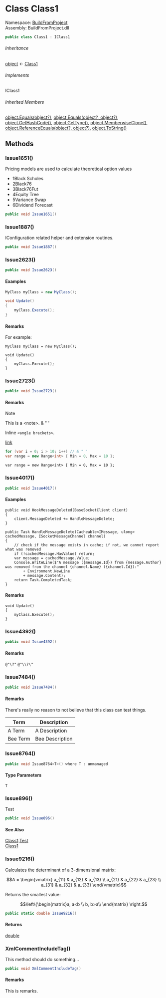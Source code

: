 ﻿# Class Class1

Namespace: [BuildFromProject](BuildFromProject.md)  
Assembly: BuildFromProject.dll

```csharp
public class Class1 : IClass1
```

###### Inheritance

[object](https://learn.microsoft.com/dotnet/api/system.object) ← 
[Class1](BuildFromProject.Class1.md)

###### Implements

IClass1

###### Inherited Members

[object.Equals(object?)](https://learn.microsoft.com/dotnet/api/system.object.equals#system-object-equals(system-object)), 
[object.Equals(object?, object?)](https://learn.microsoft.com/dotnet/api/system.object.equals#system-object-equals(system-object-system-object)), 
[object.GetHashCode()](https://learn.microsoft.com/dotnet/api/system.object.gethashcode), 
[object.GetType()](https://learn.microsoft.com/dotnet/api/system.object.gettype), 
[object.MemberwiseClone()](https://learn.microsoft.com/dotnet/api/system.object.memberwiseclone), 
[object.ReferenceEquals(object?, object?)](https://learn.microsoft.com/dotnet/api/system.object.referenceequals), 
[object.ToString()](https://learn.microsoft.com/dotnet/api/system.object.tostring)

## Methods

### <a id="BuildFromProject_Class1_Issue1651"></a>Issue1651()

Pricing models are used to calculate theoretical option values
<ul><li><span class="term">1</span>Black Scholes</li><li><span class="term">2</span>Black76</li><li><span class="term">3</span>Black76Fut</li><li><span class="term">4</span>Equity Tree</li><li><span class="term">5</span>Variance Swap</li><li><span class="term">6</span>Dividend Forecast</li></ul>

```csharp
public void Issue1651()
```

### <a id="BuildFromProject_Class1_Issue1887"></a>Issue1887()

IConfiguration related helper and extension routines.

```csharp
public void Issue1887()
```

### <a id="BuildFromProject_Class1_Issue2623"></a>Issue2623()

```csharp
public void Issue2623()
```

#### Examples

```csharp
MyClass myClass = new MyClass();

void Update()
{
    myClass.Execute();
}
```

#### Remarks

For example:

    MyClass myClass = new MyClass();

    void Update()
    {
        myClass.Execute();
    }

### <a id="BuildFromProject_Class1_Issue2723"></a>Issue2723()

```csharp
public void Issue2723()
```

#### Remarks

> [!NOTE]
> This is a &lt;note&gt;. &amp; " '

Inline `<angle brackets>`.

[link](https://www.github.com "title")

```csharp
for (var i = 0; i > 10; i++) // & " '
var range = new Range<int> { Min = 0, Max = 10 };
```

<pre><code class="lang-csharp">var range = new Range&lt;int&gt; { Min = 0, Max = 10 };</code></pre>

### <a id="BuildFromProject_Class1_Issue4017"></a>Issue4017()

```csharp
public void Issue4017()
```

#### Examples

<pre><code class="lang-cs">public void HookMessageDeleted(BaseSocketClient client)
{
    client.MessageDeleted += HandleMessageDelete;
}

public Task HandleMessageDelete(Cacheable&lt;IMessage, ulong&gt; cachedMessage, ISocketMessageChannel channel)
{
    // check if the message exists in cache; if not, we cannot report what was removed
    if (!cachedMessage.HasValue) return;
    var message = cachedMessage.Value;
    Console.WriteLine($"A message ({message.Id}) from {message.Author} was removed from the channel {channel.Name} ({channel.Id}):"
        + Environment.NewLine
        + message.Content);
    return Task.CompletedTask;
}</code></pre>

#### Remarks

<pre><code class="lang-csharp">void Update()
{
    myClass.Execute();
}</code></pre>

### <a id="BuildFromProject_Class1_Issue4392"></a>Issue4392()

```csharp
public void Issue4392()
```

#### Remarks

<code>@"\\?\"</code> `@"\\?\"`

### <a id="BuildFromProject_Class1_Issue7484"></a>Issue7484()

```csharp
public void Issue7484()
```

#### Remarks

There's really no reason to not believe that this class can test things.
<table><thead><tr><th class="term">Term</th><th class="description">Description</th></tr></thead><tbody><tr><td class="term">A Term</td><td class="description">A Description</td></tr><tr><td class="term">Bee Term</td><td class="description">Bee Description</td></tr></tbody></table>

### <a id="BuildFromProject_Class1_Issue8764__1"></a>Issue8764<T>()

```csharp
public void Issue8764<T>() where T : unmanaged
```

#### Type Parameters

`T` 

### <a id="BuildFromProject_Class1_Issue896"></a>Issue896()

Test

```csharp
public void Issue896()
```

#### See Also

[Class1](BuildFromProject.Class1.md).[Test](BuildFromProject.Class1.Test-1.md)<T>  
[Class1](BuildFromProject.Class1.md)

### <a id="BuildFromProject_Class1_Issue9216"></a>Issue9216()

Calculates the determinant of a 3-dimensional matrix:

$$A = \begin{vmatrix} a_{11} & a_{12} & a_{13} \\ a_{21} & a_{22} & a_{23} \\ a_{31} & a_{32} & a_{33} \end{vmatrix}$$

Returns the smallest value:

$$\left\{\begin{matrix}a, a<b \\ b, b>a\\ \end{matrix} \right.$$

```csharp
public static double Issue9216()
```

#### Returns

[double](https://learn.microsoft.com/dotnet/api/system.double)

### <a id="BuildFromProject_Class1_XmlCommentIncludeTag"></a>XmlCommentIncludeTag()

This method should do something...

```csharp
public void XmlCommentIncludeTag()
```

#### Remarks

This is remarks.

